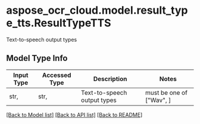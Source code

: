 # aspose_ocr_cloud.model.result_type_tts.ResultTypeTTS

Text-to-speech output types

## Model Type Info
Input Type | Accessed Type | Description | Notes
------------ | ------------- | ------------- | -------------
str,  | str,  | Text-to-speech output types | must be one of ["Wav", ] 

[[Back to Model list]](../../README.md#documentation-for-models) [[Back to API list]](../../README.md#documentation-for-api-endpoints) [[Back to README]](../../README.md)

